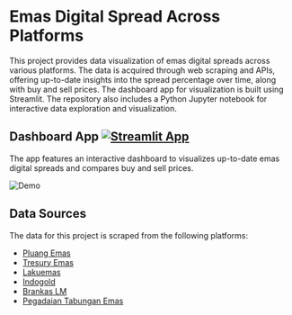 # Emas Digital Spread Across Platforms

This project provides data visualization of emas digital spreads across various platforms. The data is acquired through web scraping and APIs, offering up-to-date insights into the spread percentage over time, along with buy and sell prices. The dashboard app for visualization is built using Streamlit. The repository also includes a Python Jupyter notebook for interactive data exploration and visualization.

## Dashboard App [![Streamlit App](https://static.streamlit.io/badges/streamlit_badge_black_white.svg)](https://emas-digital-spread.streamlit.app)
The app features an interactive dashboard to visualizes up-to-date emas digital spreads and compares buy and sell prices.

<img src="https://github.com/haikalzeo/large-files/blob/main/demo-emas-digital-spread.gif" alt="Demo"></img>

## Data Sources
The data for this project is scraped from the following platforms:
- [Pluang Emas](https://pluang.com/produk/pluang-emas)
- [Tresury Emas](https://web.treasury.id/savings)
- [Lakuemas](https://www.lakuemas.com/harga)
- [Indogold](https://www.indogold.id/harga-emas-hari-ini)
- [Brankas LM](https://www.brankaslm.com/antam/index)
- [Pegadaian Tabungan Emas](https://www.pegadaian.co.id/produk/tabungan-emas)

